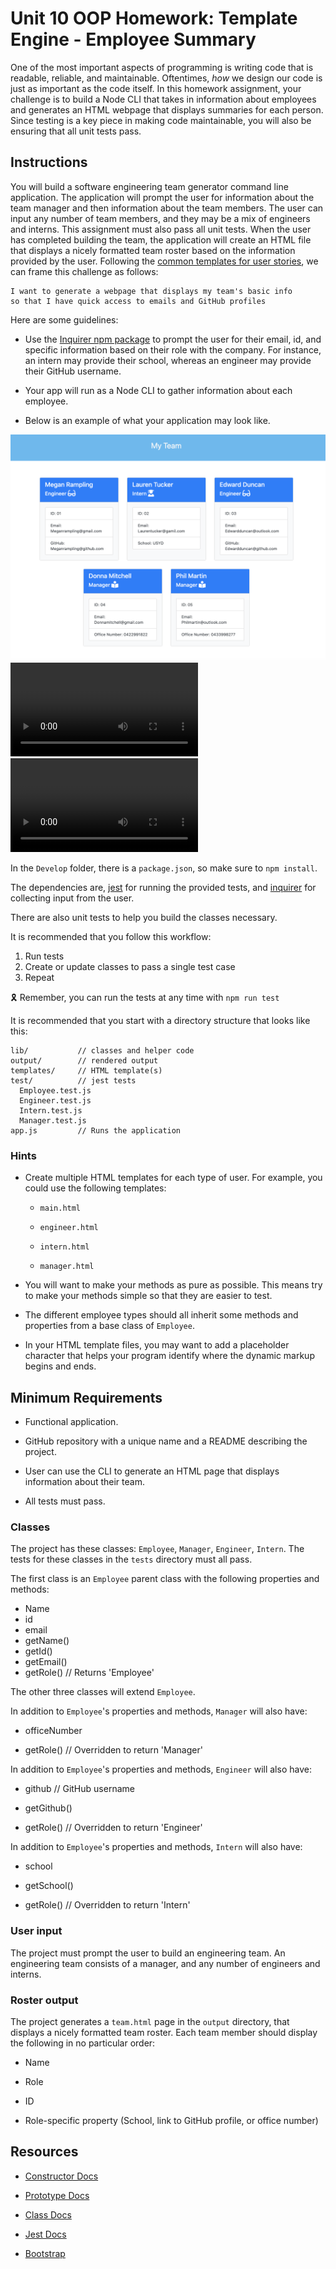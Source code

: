 # Unit 10 OOP Homework: Template Engine - Employee Summary

One of the most important aspects of programming is writing code that is readable, reliable, and maintainable. Oftentimes, *how* we design our code is just as important as the code itself. In this homework assignment, your challenge is to build a Node CLI that takes in information about employees and generates an HTML webpage that displays summaries for each person. Since testing is a key piece in making code maintainable, you will also be ensuring that all unit tests pass.

## Instructions

You will build a software engineering team generator command line application. The application will prompt the user for information about the team manager and then information about the team members. The user can input any number of team members, and they may be a mix of engineers and interns. This assignment must also pass all unit tests. When the user has completed building the team, the application will create an HTML file that displays a nicely formatted team roster based on the information provided by the user. Following the [common templates for user stories](https://en.wikipedia.org/wiki/User_story#Common_templates), we can frame this challenge as follows:

```As a manager
I want to generate a webpage that displays my team's basic info
so that I have quick access to emails and GitHub profiles
```

 Here are some guidelines:

* Use the [Inquirer npm package](https://github.com/SBoudrias/Inquirer.js/) to prompt the user for their email, id, and specific information based on their role with the company. For instance, an intern may provide their school, whereas an engineer may provide their GitHub username.

* Your app will run as a Node CLI to gather information about each employee.

* Below is an example of what your application may look like.

![Employee Summary 1](./assets/10-OOP-homework-demo-1.png)
![Employee Summary 2](./assets/10-OOP-homework-demo-2.mp4)
![Employee Summary 3](./assets/10-OOP-homework-demo-3.mov)

In the `Develop` folder, there is a `package.json`, so make sure to `npm install`.

The dependencies are, [jest](https://jestjs.io/) for running the provided tests, and [inquirer](https://www.npmjs.com/package/inquirer) for collecting input from the user.

There are also unit tests to help you build the classes necessary.

It is recommended that you follow this workflow:

1. Run tests
2. Create or update classes to pass a single test case
3. Repeat

🎗 Remember, you can run the tests at any time with `npm run test`

It is recommended that you start with a directory structure that looks like this:

```-
lib/           // classes and helper code
output/        // rendered output
templates/     // HTML template(s)
test/          // jest tests
  Employee.test.js
  Engineer.test.js
  Intern.test.js
  Manager.test.js
app.js         // Runs the application
```

### Hints

* Create multiple HTML templates for each type of user. For example, you could use the following templates:

  * `main.html`

  * `engineer.html`
  
  * `intern.html`
  
  * `manager.html`

* You will want to make your methods as pure as possible. This means try to make your methods simple so that they are easier to test.

* The different employee types should all inherit some methods and properties from a base class of `Employee`.

* In your HTML template files, you may want to add a placeholder character that helps your program identify where the dynamic markup begins and ends.

## Minimum Requirements

* Functional application.

* GitHub repository with a unique name and a README describing the project.

* User can use the CLI to generate an HTML page that displays information about their team.

* All tests must pass.

### Classes

The project  has  these classes: `Employee`, `Manager`, `Engineer`, `Intern`. The tests for these classes in the `tests` directory must all pass.

The first class is an `Employee` parent class with the following properties and
methods:

* Name
* id
* email
* getName()
* getId()
* getEmail()
* getRole() // Returns 'Employee'

The other three classes will extend `Employee`.

In addition to `Employee`'s properties and methods, `Manager` will also have:

* officeNumber

* getRole() // Overridden to return 'Manager'

In addition to `Employee`'s properties and methods, `Engineer` will also have:

* github  // GitHub username

* getGithub()

* getRole() // Overridden to return 'Engineer'

In addition to `Employee`'s properties and methods, `Intern` will also have:

* school

* getSchool()

* getRole() // Overridden to return 'Intern'

### User input

The project must prompt the user to build an engineering team. An engineering team consists of a manager, and any number of engineers and interns.

### Roster output

The project  generates a `team.html` page in the `output` directory, that displays a nicely formatted team roster. Each team member should display the following in no particular order:

* Name

* Role

* ID

* Role-specific property (School, link to GitHub profile, or office number)

## Resources

* [Constructor Docs](https://developer.mozilla.org/en-US/docs/Web/JavaScript/Reference/Classes/constructor)

* [Prototype Docs](https://developer.mozilla.org/en-US/docs/Web/JavaScript/Reference/Global_Objects/Object/prototype)

* [Class Docs](https://developer.mozilla.org/en-US/docs/Web/JavaScript/Reference/Classes)

* [Jest Docs](https://jestjs.io/)

* [Bootstrap](https://getbootstrap.com/docs/4.0/getting-started/introduction/)
